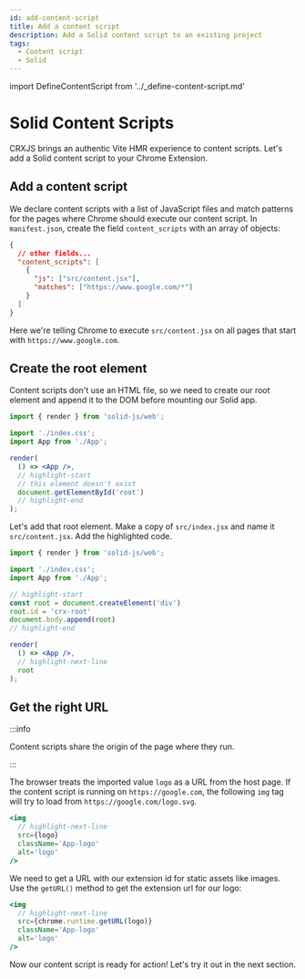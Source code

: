 ```yaml
---
id: add-content-script
title: Add a content script
description: Add a Solid content script to an existing project
tags:
  - Content script
  - Solid
---
```


import DefineContentScript from '../\_define-content-script.md'

# Solid Content Scripts

CRXJS brings an authentic Vite HMR experience to content scripts. Let's add a
Solid content script to your Chrome Extension.

<DefineContentScript/>

## Add a content script

We declare content scripts with a list of JavaScript files and match patterns
for the pages where Chrome should execute our content script. In
`manifest.json`, create the field `content_scripts` with an array of objects:

```json title="manifest.json"
{
  // other fields...
  "content_scripts": [
    {
      "js": ["src/content.jsx"],
      "matches": ["https://www.google.com/*"]
    }
  ]
}
```

Here we're telling Chrome to execute `src/content.jsx` on all pages that start
with `https://www.google.com`.

## Create the root element

Content scripts don't use an HTML file, so we need to create our root element
and append it to the DOM before mounting our Solid app.

```jsx title=src/index.jsx
import { render } from 'solid-js/web';

import './index.css';
import App from './App';

render(
  () => <App />, 
  // highlight-start
  // this element doesn't exist
  document.getElementById('root')
  // highlight-end
);
```

Let's add that root element. Make a copy of `src/index.jsx` and name it
`src/content.jsx`. Add the highlighted code.

```jsx title=src/content.jsx
import { render } from 'solid-js/web';

import './index.css';
import App from './App';

// highlight-start
const root = document.createElement('div')
root.id = 'crx-root'
document.body.append(root)
// highlight-end

render(
  () => <App />, 
  // highlight-next-line
  root
);
```

## Get the right URL

:::info

<!-- Add link to Chrome Dev Docs -->

Content scripts share the origin of the page where they run.

:::

The browser treats the imported value `logo` as a URL from the host page. If the
content script is running on `https://google.com`, the following `img` tag will
try to load from `https://google.com/logo.svg`.

```jsx title=src/App.jsx
<img
  // highlight-next-line
  src={logo}
  className='App-logo'
  alt='logo'
/>
```

We need to get a URL with our extension id for static assets like images. Use
the `getURL()` method to get the extension url for our logo:

```jsx title=src/App.jsx
<img
  // highlight-next-line
  src={chrome.runtime.getURL(logo)}
  className='App-logo'
  alt='logo'
/>
```

Now our content script is ready for action! Let's try it out in the next
section.
